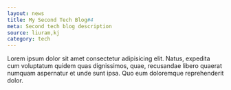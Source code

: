 ```yaml
---
layout: news
title: My Second Tech Blog#4
meta: Second tech blog description
source: liuram,kj
category: tech
---
```



Lorem ipsum dolor sit amet consectetur adipisicing elit. Natus, expedita cum voluptatum quidem quas dignissimos, quae, recusandae libero quaerat numquam aspernatur et unde sunt ipsa. Quo eum doloremque reprehenderit dolor.